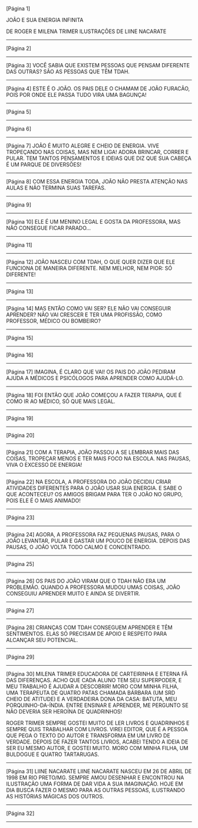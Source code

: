 [Página 1]

JOÃO E SUA ENERGIA INFINITA

DE ROGER E MILENA TRIMER
ILUSTRAÇÕES DE LIINE NACARATE


---

[Página 2]

---

[Página 3]
VOCÊ SABIA QUE EXISTEM PESSOAS
QUE PENSAM DIFERENTE DAS OUTRAS?
SÃO AS PESSOAS QUE TÊM TDAH.






---

[Página 4]
ESTE É O JOÃO. OS PAIS DELE O
CHAMAM DE JOÃO FURACÃO,
POIS POR ONDE ELE PASSA TUDO
VIRA UMA BAGUNÇA!






---

[Página 5]





---

[Página 6]





---

[Página 7]
JOÃO É MUITO ALEGRE E CHEIO DE ENERGIA.
VIVE TROPEÇANDO NAS COISAS, MAS NEM LIGA!
ADORA BRINCAR, CORRER E PULAR. TEM TANTOS
PENSAMENTOS E IDEIAS QUE DIZ QUE SUA CABEÇA
É UM PARQUE DE DIVERSÕES!






---

[Página 8]
COM ESSA ENERGIA TODA,
JOÃO NÃO PRESTA ATENÇÃO NAS AULAS
E NÃO TERMINA SUAS TAREFAS.






---

[Página 9]





---

[Página 10]
ELE É UM MENINO LEGAL E GOSTA
DA PROFESSORA, MAS NÃO
CONSEGUE FICAR PARADO...






---

[Página 11]





---

[Página 12]
JOÃO NASCEU COM TDAH, O QUE
QUER DIZER QUE ELE FUNCIONA
DE MANEIRA DIFERENTE. NEM
MELHOR, NEM PIOR:
SÓ DIFERENTE!






---

[Página 13]





---

[Página 14]
MAS ENTÃO COMO VAI SER?
ELE NÃO VAI CONSEGUIR APRENDER?
NÃO VAI CRESCER E TER UMA PROFISSÃO,
COMO PROFESSOR, MÉDICO OU BOMBEIRO?






---

[Página 15]





---

[Página 16]





---

[Página 17]
IMAGINA, É CLARO QUE VAI! OS PAIS DO JOÃO
PEDIRAM AJUDA A MÉDICOS E PSICÓLOGOS PARA
APRENDER COMO AJUDÁ-LO.






---

[Página 18]
FOI ENTÃO QUE JOÃO COMEÇOU A
FAZER TERAPIA, QUE É COMO IR AO
MÉDICO, SÓ QUE MAIS LEGAL.






---

[Página 19]





---

[Página 20]





---

[Página 21]
COM A TERAPIA, JOÃO PASSOU A SE LEMBRAR
MAIS DAS COISAS, TROPEÇAR MENOS E TER
MAIS FOCO NA ESCOLA. NAS PAUSAS,
VIVA O EXCESSO DE ENERGIA!






---

[Página 22]
NA ESCOLA, A PROFESSORA DO
JOÃO DECIDIU CRIAR ATIVIDADES
DIFERENTES PARA O JOÃO USAR
SUA ENERGIA. E SABE O QUE
ACONTECEU?
OS AMIGOS BRIGAM PARA TER O
JOÃO NO GRUPO, POIS ELE É O
MAIS ANIMADO!






---

[Página 23]





---

[Página 24]
AGORA, A PROFESSORA FAZ PEQUENAS PAUSAS, PARA O
JOÃO LEVANTAR, PULAR E GASTAR UM POUCO DE ENERGIA.
DEPOIS DAS PAUSAS, O JOÃO VOLTA TODO CALMO
E CONCENTRADO.






---

[Página 25]





---

[Página 26]
OS PAIS DO JOÃO VIRAM QUE O TDAH
NÃO ERA UM PROBLEMÃO.
QUANDO A PROFESSORA MUDOU UMAS
COISAS, JOÃO CONSEGUIU APRENDER
MUITO E AINDA SE DIVERTIR.






---

[Página 27]





---

[Página 28]
CRIANÇAS COM TDAH CONSEGUEM
APRENDER E TÊM SENTIMENTOS.
ELAS SÓ PRECISAM DE APOIO E RESPEITO
PARA ALCANÇAR SEU POTENCIAL.






---

[Página 29]





---

[Página 30]
MILENA TRIMER
EDUCADORA DE CARTEIRINHA E ETERNA FÃ DAS DIFERENÇAS. ACHO QUE CADA
ALUNO TEM SEU SUPERPODER, E MEU TRABALHO É AJUDAR A DESCOBRIR! MORO
COM MINHA FILHA, UMA TERAPEUTA DE QUATRO PATAS CHAMADA BÁRBARA (UM
SRD CHEIO DE ATITUDE) E A VERDADEIRA DONA DA CASA: BATUTA, MEU
PORQUINHO-DA-ÍNDIA. ENTRE ENSINAR E APRENDER, ME PERGUNTO SE NÃO DEVERIA
SER HEROÍNA DE QUADRINHOS!

ROGER TRIMER
SEMPRE GOSTEI MUITO DE LER LIVROS E QUADRINHOS E SEMPRE QUIS TRABALHAR
COM LIVROS. VIREI EDITOR, QUE É A PESSOA QUE PEGA O TEXTO DO AUTOR E
TRANSFORMA EM UM LIVRO DE VERDADE. DEPOIS DE FAZER TANTOS LIVROS,
ACABEI TENDO A IDEIA DE SER EU MESMO AUTOR, E GOSTEI MUITO. MORO COM
MINHA FILHA, UM BULDOGUE E QUATRO TARTARUGAS.






---

[Página 31]
LIINE NACARATE
LIINE NACARATE NASCEU EM 26 DE ABRIL DE 1998 EM RIO PRETO/MG.
SEMPRE AMOU DESENHAR E ENCONTROU NA ILUSTRAÇÃO UMA FORMA DE
DAR VIDA A SUA IMAGINAÇÃO. HOJE EM DIA BUSCA FAZER O MESMO PARA
AS OUTRAS PESSOAS, ILUSTRANDO AS HISTÓRIAS MÁGICAS DOS OUTROS.






---

[Página 32]





---

